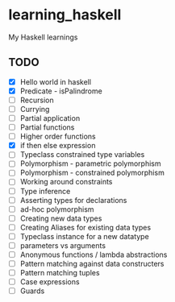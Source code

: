 # learning_haskell
My Haskell learnings

## TODO

  - [x] Hello world in haskell
  - [x] Predicate - isPalindrome
  - [ ] Recursion
  - [ ] Currying
  - [ ] Partial application
  - [ ] Partial functions
  - [ ] Higher order functions
  - [x] if then else expression
  - [ ] Typeclass constrained type variables
  - [ ] Polymorphism - parametric polymorphism
  - [ ] Polymorphism - constrained polymorphism
  - [ ] Working around constraints
  - [ ] Type inference
  - [ ] Asserting types for declarations
  - [ ] ad-hoc polymorphism
  - [ ] Creating new data types
  - [ ] Creating Aliases for existing data types
  - [ ] Typeclass instance for a new datatype
  - [ ] parameters vs arguments
  - [ ] Anonymous functions / lambda abstractions
  - [ ] Pattern matching against data constructers
  - [ ] Pattern matching tuples
  - [ ] Case expressions
  - [ ] Guards
